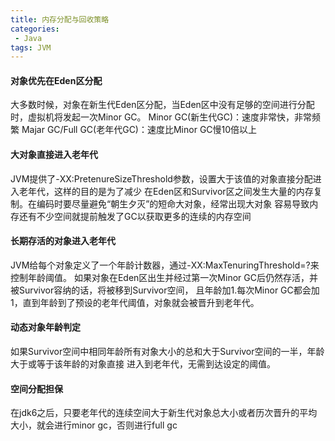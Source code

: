 ```yaml
---
title: 内存分配与回收策略
categories:
 - Java
tags: JVM
---
```


#### 对象优先在Eden区分配
大多数时候，对象在新生代Eden区分配，当Eden区中没有足够的空间进行分配时，虚拟机将发起一次Minor GC。
Minor GC(新生代GC)：速度非常快，非常频繁
Majar GC/Full GC(老年代GC)：速度比Minor GC慢10倍以上

#### 大对象直接进入老年代
JVM提供了-XX:PretenureSizeThreshold参数，设置大于该值的对象直接分配进入老年代，这样的目的是为了减少
在Eden区和Survivor区之间发生大量的内存复制。在编码时要尽量避免“朝生夕灭”的短命大对象，经常出现大对象
容易导致内存还有不少空间就提前触发了GC以获取更多的连续的内存空间

#### 长期存活的对象进入老年代
JVM给每个对象定义了一个年龄计数器，通过-XX:MaxTenuringThreshold=?来控制年龄阈值。
如果对象在Eden区出生并经过第一次Minor GC后仍然存活，并被Survivor容纳的话，将被移到Survivor空间，
且年龄加1.每次Minor GC都会加1，直到年龄到了预设的老年代阈值，对象就会被晋升到老年代。

#### 动态对象年龄判定
如果Survivor空间中相同年龄所有对象大小的总和大于Survivor空间的一半，年龄大于或等于该年龄的对象直接
进入到老年代，无需到达设定的阈值。

#### 空间分配担保
在jdk6之后，只要老年代的连续空间大于新生代对象总大小或者历次晋升的平均大小，就会进行minor gc，否则进行full gc
